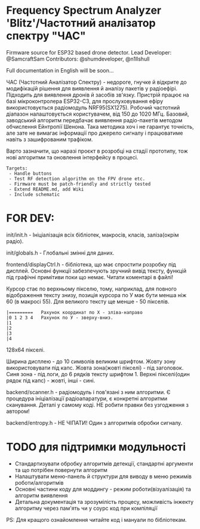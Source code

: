 # Frequency Spectrum Analyzer 'Blitz'/Частотний аналізатор спектру "ЧАС"
Firmware source for ESP32 based drone detector.
Lead Developer: @SamcraftSam
Contributors: @shumdeveloper, @n1llshull

Full documentation in English will be soon...

ЧАС (Частотний Аналізатор Спектру) - недороге, гнучке й відкрите до модифікацій рішення для виявлення й аналізу пакетів у радіоефірі. Підходить для виявлення дронів й засобів зв'язку. 
Пристрій працює на базі мікроконтролера ESP32-C3, для прослуховування ефіру використовується радіомодуль NRF95(SX1275). Робочий частотний діапазон налаштовується користувачем, від 150 до 1020 МГц.
Базовий, заводський алгоритм передбачає виявлення радіо-пакетів методом обчислення Ейнтропії Шенона. 
Така методика хоч і не гарантує точність, але зате не вимагає інформації про джерело сигналу і працюватиме навіть з зашифрованим трафіком.

Варто зазначити, що наразі проєкт в розробці на стадії прототипу, тож нові алгоритми та оновлення інтерфейсу в процесі.

    Targets:
     - Handle buttons
     - Test RF detection algorithm on the FPV drone etc.
     - Firmware must be patch-friendly and strictly tested
     - Extend README.md, add Wiki
     - Include schematic

# FOR DEV:

init/init.h - Ініціалізація всіх бібліотек, макросів, класів, заліза(окрім радіо).

init/globals.h - Глобальні змінні для даних.

frontend/displayCtrl.h  - бібліотека, що має спростити розробку під дисплей. Основні функції забезпечують зручний вивід тексту, функцій під графічні примітиви поки що немає. Читати коментарі в файлі!

Курсор стає по верхньому пікселю, тому, наприклад, для повного відображення тексту знизу, позиція курсора по У має бути менша ніж 60 (в макросі 55). Для великого тексту ще менше - 50 пікселів. 

	|=========   Рахунок координат по Х - зліва-направо
	|0 1 2 3 4   Рахунок по У - зверху-вниз.
	|1
	|2
	|3
	|4

128х64 пікселі.

Ширина дисплею - до 10 символів великим шрифтом. Жовту зону використовувати під капс.
Жовта зона(жовті пікселі) - під заголовок. Синя зона - під логи, до 6 рядків тексту шрифтом 1.
Верхні пікселі(один рядок під капс) - жовті, інші - сині.

backend/scanner.h - радіомодуль і пов'язані з ним алгоритми. Є процедура ініціалізації радіоапаратури, є конкретні алгоритми сканування. Деталі у самому коді. НЕ робити правки без узгодження з автором!

backend/entropy.h - НЕ ЧІПАТИ! Один з алгоритмів обробки сигналу.

# TODO для підтримки модульності

- Стандартизувати обробку алгоритмів детекції, стандартні аргументи та що потрібен повернути алгоритм
- Налаштувати меню-панель й структури для виводу в меню режимів роботи/алгоритмів
- Основні частини коду для моддингу - режим роботи(візуалізація) та алгоритм виявлення
- Детальна документація та зрозумілість процесу, можливість інжекту алгоритму через пам'ять чи у соурс код при компіляції

PS: Для кращого ознайомлення читайте код і мануали по бібліотекам. 
